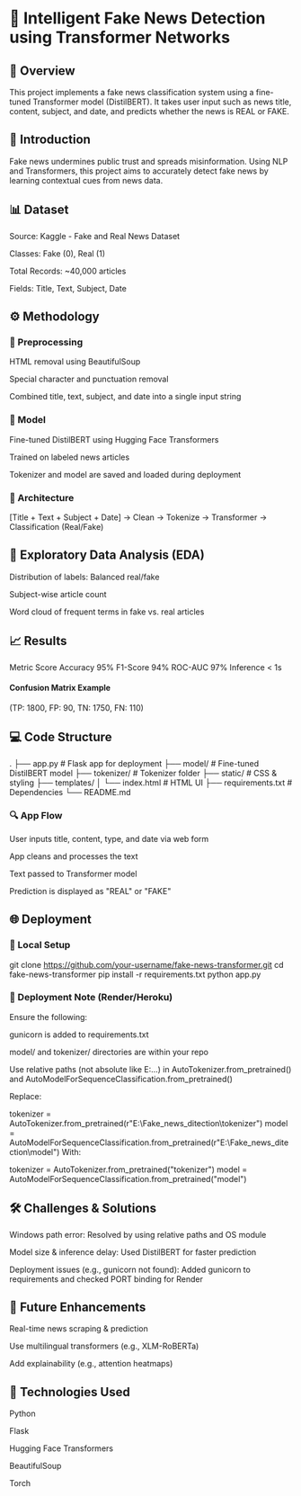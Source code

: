 # 🧠 Intelligent Fake News Detection using Transformer Networks
## 📌 Overview
This project implements a fake news classification system using a fine-tuned Transformer model (DistilBERT). It takes user input such as news title, content, subject, and date, and predicts whether the news is REAL or FAKE.

## 📝 Introduction
Fake news undermines public trust and spreads misinformation. Using NLP and Transformers, this project aims to accurately detect fake news by learning contextual cues from news data.

## 📊 Dataset
Source: Kaggle - Fake and Real News Dataset

Classes: Fake (0), Real (1)

Total Records: ~40,000 articles

Fields: Title, Text, Subject, Date

## ⚙️ Methodology
### 🔧 Preprocessing
HTML removal using BeautifulSoup

Special character and punctuation removal

Combined title, text, subject, and date into a single input string

### 🤖 Model
Fine-tuned DistilBERT using Hugging Face Transformers

Trained on labeled news articles

Tokenizer and model are saved and loaded during deployment

### 🧠 Architecture

[Title + Text + Subject + Date] → Clean → Tokenize → Transformer → Classification (Real/Fake)

## 🧪 Exploratory Data Analysis (EDA)
Distribution of labels: Balanced real/fake

Subject-wise article count

Word cloud of frequent terms in fake vs. real articles

## 📈 Results
Metric	Score
Accuracy	95%
F1-Score	94%
ROC-AUC	97%
Inference	< 1s

#### Confusion Matrix Example
(TP: 1800, FP: 90, TN: 1750, FN: 110)

## 💻 Code Structure

.
├── app.py                       # Flask app for deployment
├── model/                       # Fine-tuned DistilBERT model
├── tokenizer/                   # Tokenizer folder
├── static/                      # CSS & styling
├── templates/
│   └── index.html               # HTML UI
├── requirements.txt             # Dependencies
└── README.md

### 🔍 App Flow
User inputs title, content, type, and date via web form

App cleans and processes the text

Text passed to Transformer model

Prediction is displayed as "REAL" or "FAKE"

## 🌐 Deployment
### 🔧 Local Setup

git clone https://github.com/your-username/fake-news-transformer.git
cd fake-news-transformer
pip install -r requirements.txt
python app.py
### 🐳 Deployment Note (Render/Heroku)
Ensure the following:

gunicorn is added to requirements.txt

model/ and tokenizer/ directories are within your repo

Use relative paths (not absolute like E:\...) in AutoTokenizer.from_pretrained() and AutoModelForSequenceClassification.from_pretrained()

Replace:

tokenizer = AutoTokenizer.from_pretrained(r"E:\Fake_news_ditection\tokenizer")
model = AutoModelForSequenceClassification.from_pretrained(r"E:\Fake_news_ditection\model")
With:

tokenizer = AutoTokenizer.from_pretrained("tokenizer")
model = AutoModelForSequenceClassification.from_pretrained("model")
## 🛠️ Challenges & Solutions
Windows path error: Resolved by using relative paths and OS module

Model size & inference delay: Used DistilBERT for faster prediction

Deployment issues (e.g., gunicorn not found): Added gunicorn to requirements and checked PORT binding for Render

## 🚀 Future Enhancements
Real-time news scraping & prediction

Use multilingual transformers (e.g., XLM-RoBERTa)

Add explainability (e.g., attention heatmaps)

## 🧰 Technologies Used
Python

Flask

Hugging Face Transformers

BeautifulSoup

Torch
